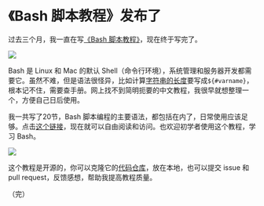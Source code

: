 # 《Bash 脚本教程》发布了

过去三个月，我一直在写[《Bash 脚本教程》](https://wangdoc.com/bash/)，现在终于写完了。

![](https://www.wangbase.com/blogimg/asset/202004/bg2020041608.jpg)

Bash 是 Linux 和 Mac 的默认 Shell（命令行环境），系统管理和服务器开发都需要它。虽然不难，但是语法很怪异，比如计算[字符串的长度](https://wangdoc.com/bash/string.html#%E5%AD%97%E7%AC%A6%E4%B8%B2%E7%9A%84%E9%95%BF%E5%BA%A6)要写成`${#varname}`，根本记不住，需要查手册。网上找不到简明扼要的中文教程，我很早就想整理一个，方便自己日后使用。

我一共写了20节，Bash 脚本编程的主要语法，都包括在内了，日常使用应该足够。点击[这个链接](https://wangdoc.com/bash/)，现在就可以自由阅读和访问。也欢迎初学者使用这个教程，学习 Bash。

[![](https://www.wangbase.com/blogimg/asset/202004/bg2020041607.jpg)](https://wangdoc.com/bash/)

这个教程是开源的，你可以克隆它的[代码仓库](https://github.com/wangdoc/bash-tutorial)，放在本地，也可以提交 issue 和 pull request，反馈感想，帮助我提高教程质量。

（完）
